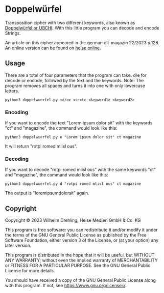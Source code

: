 # Doppelwürfel
Transposition cipher with two different keywords, also known as [Doppelwürfel or UBCHI](https://en.wikipedia.org/wiki/Transposition_cipher#Double_transposition). With this little program you can decode and encode Strings.

An article on this cipher appeared in the german c't-magazin 22/2023 p.128. An online version can be found on [heise online](https://www.heise.de/hintergrund/Programmieren-mit-Python-Doppelwuerfel-Verschluesselung-verstehen-und-umsetzen-9279040.html).

## Usage

There are a total of four parameters that the program can take. d/e for decode or encode, followed by the text and the keywords. Note: The program removes all spaces and turns it into one with only lowercase letters.
```
python3 doppelwuerfel.py <d/e> <text> <keyword1> <keyword2>
```

### Encoding
If you want to encode the text "Lorem ipsum dolor sit" with the keywords "ct" and "magazine", the command would look like this:
```
python3 doppelwuerfel.py e "Lorem ipsum dolor sit" ct magazine
```
It will return "rotpi romed mlisl ous".

### Decoding
If you want to decode "rotpi romed mlisl ous" with the same keywords "ct" and "magazine", the command would look like this:
```
python3 doppelwuerfel.py d "rotpi romed mlisl ous" ct magazine
```
The output is "loremipsumdolorsit" again.


## Copyright

Copyright ©️ 2023 Wilhelm Drehling, Heise Medien GmbH & Co. KG

This program is free software: you can redistribute it and/or modify it under the terms of the GNU General Public License as published by the Free Software Foundation, either version 3 of the License, or (at your option) any later version.

This program is distributed in the hope that it will be useful, but WITHOUT ANY WARRANTY; without even the implied warranty of MERCHANTABILITY or FITNESS FOR A PARTICULAR PURPOSE. See the GNU General Public License for more details.

You should have received a copy of the GNU General Public License along with this program. If not, see https://www.gnu.org/licenses/.

